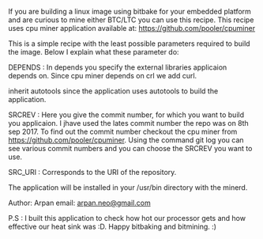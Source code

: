 If you are building a linux image using bitbake for your embedded platform and are curious to mine either BTC/LTC you can use this recipe.
This recipe uses cpu miner application available at:
https://github.com/pooler/cpuminer

This is a simple recipe with the least possible parameters required to build the image.
Below I explain what these parameter do:

DEPENDS : In depends you specify the external libraries applicaion depends on. Since cpu miner depends on crl we add curl.

inherit autotools since the application uses autotools to build the application.

SRCREV : Here you give the commit number, for which you want to build you applicaion. I jhave used the lates commit number the repo was on 8th sep 2017. To find out the commit number checkout the cpu miner from https://github.com/pooler/cpuminer. Using the command git log you can see various commit numbers and you can choose the SRCREV you want to use.

SRC_URI : Corresponds to the URI of the repository.

The application will be installed in your /usr/bin directory with the minerd.

Author: Arpan
email: arpan.neo@gmail.com

P.S : I built this application to check how hot our processor gets and how effective our heat sink was :D.
Happy bitbaking and bitmining. :)





